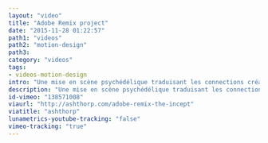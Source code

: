 ```yaml
---
layout: "video"
title: "Adobe Remix project"
date: "2015-11-28 01:22:57"
path1: "videos"
path2: "motion-design"
path3:
category: "videos"
tags:
- videos-motion-design
intro: "Une mise en scène psychédélique traduisant les connections créatives permises par les merveilleux produits Adobe. Un rêve en motion design ressemble certainement à cette vidéo."
description: "Une mise en scène psychédélique traduisant les connections créatives permises par les merveilleux produits Adobe."
id-vimeo: "138571008"
viaurl: "http://ashthorp.com/adobe-remix-the-incept"
viatitle: "ashthorp"
lunametrics-youtube-tracking: "false"
vimeo-tracking: "true"
---
```

